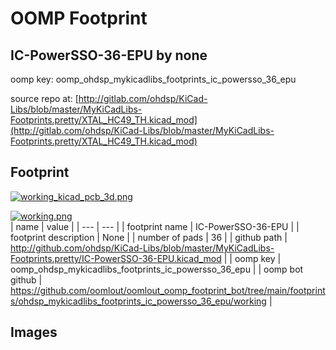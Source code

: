 # OOMP Footprint  
## IC-PowerSSO-36-EPU  by none  
  
oomp key: oomp_ohdsp_mykicadlibs_footprints_ic_powersso_36_epu  
  
source repo at: [http://gitlab.com/ohdsp/KiCad-Libs/blob/master/MyKiCadLibs-Footprints.pretty/XTAL_HC49_TH.kicad_mod](http://gitlab.com/ohdsp/KiCad-Libs/blob/master/MyKiCadLibs-Footprints.pretty/XTAL_HC49_TH.kicad_mod)  
## Footprint  
  
[![working_kicad_pcb_3d.png](working_kicad_pcb_3d_600.png)](working_kicad_pcb_3d.png)  
  
[![working.png](working_600.png)](working.png)  
| name | value | 
| --- | --- | 
| footprint name | IC-PowerSSO-36-EPU | 
| footprint description | None | 
| number of pads | 36 | 
| github path | http://github.com/ohdsp/KiCad-Libs/blob/master/MyKiCadLibs-Footprints.pretty/IC-PowerSSO-36-EPU.kicad_mod | 
| oomp key | oomp_ohdsp_mykicadlibs_footprints_ic_powersso_36_epu | 
| oomp bot github | https://github.com/oomlout/oomlout_oomp_footprint_bot/tree/main/footprints/ohdsp_mykicadlibs_footprints_ic_powersso_36_epu/working | 
## Images  
